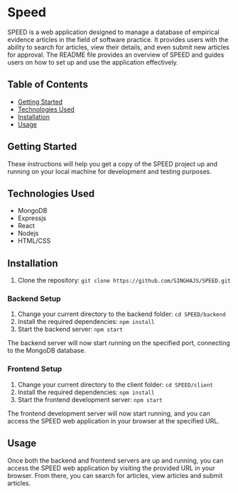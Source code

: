 # Speed
SPEED is a web application designed to manage a database of empirical evidence articles in the field of software practice. It provides users with the ability to search for articles, view their details, and even submit new articles for approval. The README file provides an overview of SPEED and guides users on how to set up and use the application effectively.

## Table of Contents
- [Getting Started](#getting-started)
- [Technologies Used](#technologies-used)
- [Installation](#installation)
- [Usage](#usage)

## Getting Started
These instructions will help you get a copy of the SPEED project up and running on your local machine for development and testing purposes. 

## Technologies Used
- MongoDB
- Expressjs
- React
- Nodejs
- HTML/CSS

## Installation
1. Clone the repository: `git clone https://github.com/SINGHAJS/SPEED.git`

### Backend Setup
1. Change your current directory to the backend folder: `cd SPEED/backend`
2. Install the required dependencies: `npm install`
3. Start the backend server: `npm start`

The backend server will now start running on the specified port, connecting to the MongoDB database.

### Frontend Setup
1. Change your current directory to the client folder: `cd SPEED/client`
2. Install the required dependencies: `npm install`
3. Start the frontend development server: `npm start`

The frontend development server will now start running, and you can access the SPEED web application in your browser at the specified URL.

## Usage
Once both the backend and frontend servers are up and running, you can access the SPEED web application by visiting the provided URL in your browser. From there, you can search for articles, view articles and submit articles.


